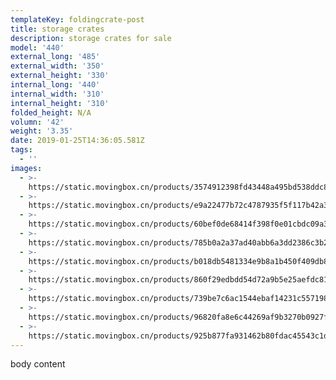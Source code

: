 ```yaml
---
templateKey: foldingcrate-post
title: storage crates
description: storage crates for sale
model: '440'
external_long: '485'
external_width: '350'
external_height: '330'
internal_long: '440'
internal_width: '310'
internal_height: '310'
folded_height: N/A
volumn: '42'
weight: '3.35'
date: 2019-01-25T14:36:05.581Z
tags:
  - ''
images:
  - >-
    https://static.movingbox.cn/products/3574912398fd43448a495bd538ddc806.jpg
  - >-
    https://static.movingbox.cn/products/e9a22477b72c4787935f5f117b42a3cd.jpg
  - >-
    https://static.movingbox.cn/products/60bef0de68414f398f0e01cbdc09a31a.jpg
  - >-
    https://static.movingbox.cn/products/785b0a2a37ad40abb6a3dd2386c3b2ec.jpg
  - >-
    https://static.movingbox.cn/products/b018db5481334e9b8a1b450f409db85b.jpg
  - >-
    https://static.movingbox.cn/products/860f29edbdd54d72a9b5e25aefdc8168.jpg
  - >-
    https://static.movingbox.cn/products/739be7c6ac1544ebaf14231c55719853.jpg
  - >-
    https://static.movingbox.cn/products/96820fa8e6c44269af9b3270b0927fe8.jpg
  - >-
    https://static.movingbox.cn/products/925b877fa931462b80fdac45543c1d8f.jpg
---
```

body content
